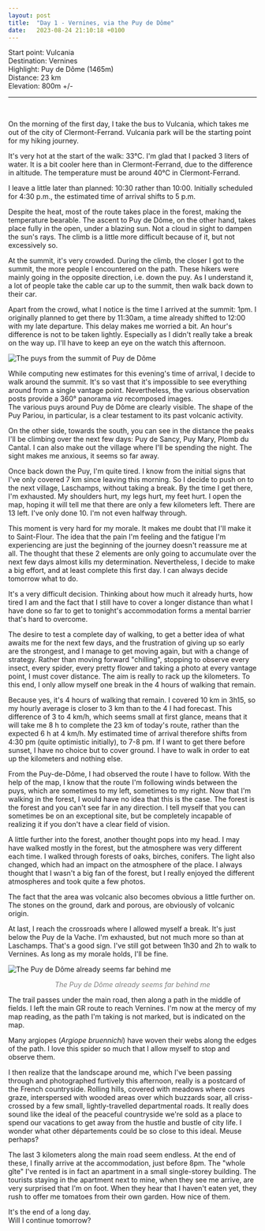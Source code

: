 ```yaml
---
layout: post
title:  "Day 1 - Vernines, via the Puy de Dôme"
date:   2023-08-24 21:10:18 +0100
---
```


Start point: Vulcania  
Destination: Vernines  
Highlight: Puy de Dôme (1465m)  
Distance: 23 km  
Elevation: 800m +/-

---
<br>

On the morning of the first day, I take the bus to Vulcania, which takes me out of the city of Clermont-Ferrand.
Vulcania park will be the starting point for my hiking journey.

It's very hot at the start of the walk: 33°C.
I'm glad that I packed 3 liters of water.
It is a bit cooler here than in Clermont-Ferrand, due to the difference in altitude.
The temperature must be around 40°C in Clermont-Ferrand.

I leave a little later than planned: 10:30 rather than 10:00.
Initially scheduled for 4:30 p.m., the estimated time of arrival shifts to 5 p.m.

Despite the heat, most of the route takes place in the forest, making the temperature bearable.
The ascent to Puy de Dôme, on the other hand, takes place fully in the open, under a blazing sun.
Not a cloud in sight to dampen the sun's rays.
The climb is a little more difficult because of it, but not excessively so.

At the summit, it's very crowded.
During the climb, the closer I got to the summit, the more people I encountered on the path.
These hikers were mainly going in the opposite direction, i.e. down the puy.
As I understand it, a lot of people take the cable car up to the summit, then walk back down to their car.

Apart from the crowd, what I notice is the time I arrived at the summit: 1pm.
I originally planned to get there by 11:30am, a time already shifted to 12:00 with my late departure.
This delay makes me worried a bit.
An hour's difference is not to be taken lightly.
Especially as I didn't really take a break on the way up.
I'll have to keep an eye on the watch this afternoon.

![The puys from the summit of Puy de Dôme]({{site.baseurl}}/assets/images/IMG_1692876216.jpg)

While computing new estimates for this evening's time of arrival, I decide to walk around the summit.
It's so vast that it's impossible to see everything around from a single vantage point.
Nevertheless, the various observation posts provide a 360° panorama _via_ recomposed images.  
The various puys around Puy de Dôme are clearly visible.
The shape of the Puy Pariou, in particular, is a clear testament to its past volcanic activity.

On the other side, towards the south, you can see in the distance the peaks I'll be climbing over the next few days: Puy de Sancy, Puy Mary, Plomb du Cantal.
I can also make out the village where I'll be spending the night.
The sight makes me anxious, it seems so far away.

Once back down the Puy, I'm quite tired.
I know from the initial signs that I've only covered 7 km since leaving this morning.
So I decide to push on to the next village, Laschamps, without taking a break.
By the time I get there, I'm exhausted.
My shoulders hurt, my legs hurt, my feet hurt.
I open the map, hoping it will tell me that there are only a few kilometers left.
There are 13 left.
I've only done 10.
I'm not even halfway through.

This moment is very hard for my morale.
It makes me doubt that I'll make it to Saint-Flour.
The idea that the pain I'm feeling and the fatigue I'm experiencing are just the beginning of the journey doesn't reassure me at all.
The thought that these 2 elements are only going to accumulate over the next few days almost kills my determination.
Nevertheless, I decide to make a big effort, and at least complete this first day.
I can always decide tomorrow what to do.

It's a very difficult decision.
Thinking about how much it already hurts, how tired I am and the fact that I still have to cover a longer distance than what I have done so far to get to tonight's accommodation forms a mental barrier that's hard to overcome.

The desire to test a complete day of walking, to get a better idea of what awaits me for the next few days, and the frustration of giving up so early are the strongest, and I manage to get moving again, but with a change of strategy.
Rather than moving forward "chilling", stopping to observe every insect, every spider, every pretty flower and taking a photo at every vantage point, I must cover distance.
The aim is really to rack up the kilometers.
To this end, I only allow myself one break in the 4 hours of walking that remain.

Because yes, it's 4 hours of walking that remain.
I covered 10 km in 3h15, so my hourly average is closer to 3 km than to the 4 I had forecast.
This difference of 3 to 4 km/h, which seems small at first glance, means that it will take me 8 h to complete the 23 km of today's route, rather than the expected 6 h at 4 km/h.
My estimated time of arrival therefore shifts from 4:30 pm (quite optimistic initially), to 7-8 pm.
If I want to get there before sunset, I have no choice but to cover ground.
I have to walk in order to eat up the kilometers and nothing else.

From the Puy-de-Dôme, I had observed the route I have to follow.
With the help of the map, I know that the route I'm following winds between the puys, which are sometimes to my left, sometimes to my right.
Now that I'm walking in the forest, I would have no idea that this is the case.
The forest is the forest and you can't see far in any direction.
I tell myself that you can sometimes be on an exceptional site, but be completely incapable of realizing it if you don't have a clear field of vision.

A little further into the forest, another thought pops into my head.
I may have walked mostly in the forest, but the atmosphere was very different each time.
I walked through forests of oaks, birches, conifers.
The light also changed, which had an impact on the atmosphere of the place.
I always thought that I wasn't a big fan of the forest, but I really enjoyed the different atmospheres and took quite a few photos.

The fact that the area was volcanic also becomes obvious a little further on.
The stones on the ground, dark and porous, are obviously of volcanic origin.

At last, I reach the crossroads where I allowed myself a break.
It's just below the Puy de la Vache.
I'm exhausted, but not much more so than at Laschamps.
That's a good sign.
I've still got between 1h30 and 2h to walk to Vernines.
As long as my morale holds, I'll be fine.

![The Puy de Dôme already seems far behind me]({{site.baseurl}}/assets/images/IMG_1692899313.jpg)
<p style="color:gray;" align="center"> <i> The Puy de Dôme already seems far behind me </i> </p>

The trail passes under the main road, then along a path in the middle of fields.
I left the main GR route to reach Vernines.
I'm now at the mercy of my map reading, as the path I'm taking is not marked, but is indicated on the map.

Many argiopes (_Argiope bruennichi_) have woven their webs along the edges of the path.
I love this spider so much that I allow myself to stop and observe them.

I then realize that the landscape around me, which I've been passing through and photographed furtively this afternoon, really is a postcard of the French countryside.
Rolling hills, covered with meadows where cows graze, interspersed with wooded areas over which buzzards soar, all criss-crossed by a few small, lightly-travelled departmental roads.
It really does sound like the ideal of the peaceful countryside we're sold as a place to spend our vacations to get away from the hustle and bustle of city life.
I wonder what other départements could be so close to this ideal.
Meuse perhaps?

The last 3 kilometers along the main road seem endless.
At the end of these, I finally arrive at the accommodation, just before 8pm.
The "whole gîte" I've rented is in fact an apartment in a small single-storey building.
The tourists staying in the apartment next to mine, when they see me arrive, are very surprised that I'm on foot.
When they hear that I haven't eaten yet, they rush to offer me tomatoes from their own garden.
How nice of them.

It's the end of a long day.  
Will I continue tomorrow?
